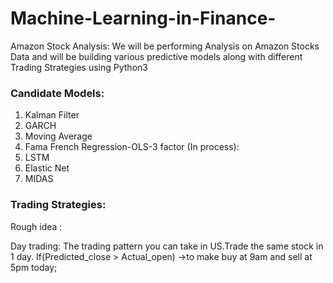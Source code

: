 # Machine-Learning-in-Finance-

Amazon Stock Analysis: We will be performing Analysis on Amazon Stocks Data and will be building various predictive models along with different Trading Strategies using Python3

### Candidate Models: 

 1) Kalman Filter
 2) GARCH
 3) Moving Average 
 4) Fama French Regression-OLS-3 factor 
(In process):
5) LSTM 
6) Elastic Net 
7) MIDAS

 ### Trading Strategies:
Rough idea : 

Day trading:
The trading pattern you can take in US.Trade the same stock in 1 day.
If(Predicted_close > Actual_open)
->to make buy at 9am and sell at 5pm today;
